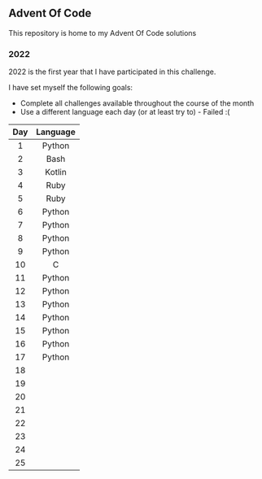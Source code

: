 ## Advent Of Code

This repository is home to my Advent Of Code solutions

### 2022

2022 is the first year that I have participated in this challenge.

I have set myself the following goals:
- Complete all challenges available throughout the course of the month
- Use a different language each day (or at least try to) - Failed :(

| Day | Language |
| :-: | :-: |
| 1 | Python |
| 2 | Bash |
| 3 | Kotlin |
| 4 | Ruby |
| 5 | Ruby |
| 6 | Python |
| 7 | Python |
| 8 | Python |
| 9 | Python |
| 10 | C |
| 11 | Python |
| 12 | Python |
| 13 | Python |
| 14 | Python |
| 15 | Python |
| 16 | Python |
| 17 | Python |
| 18 |  |
| 19 |  |
| 20 |  |
| 21 |  |
| 22 |  |
| 23 |  |
| 24 |  |
| 25 |  |
